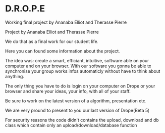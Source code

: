 D.R.O.P.E
=========


Working final project by Ananaba Elliot and Therasse Pierre


Project by Ananaba Elliot and Therasse Pierre

We do that as a final work for our student life.

Here you can found some information about the project.



The idea was: create a smart, efficiant, intuitive, software able on your
computer and on your browser. With our software you gonna be able to synchronise
your group works infos automaticly without have to think about anything.

The only thing you have to do is login on your computer on Drope or your browser
and share your ideas, your info, with all of your staff.

Be sure to work on the latest version of a algorithm, presentation etc.

We are very pround to present to you our last version of Drope(Beta 5)

For security reasons the code didn't contains the upload, download and db class which contain only an upload/download/database function
